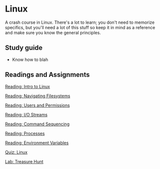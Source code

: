 # Linux

A crash course in Linux. There's a lot to learn; you don't need to memorize specifics, but you'll need a lot of this stuff so keep it in mind as a reference and make sure you know the general principles.

## Study guide

- Know how to blah

## Readings and Assignments

[Reading: Intro to Linux](../readings/linux.md)

[Reading: Navigating Filesystems](../readings/filesystem.md)

[Reading: Users and Permissions](../readings/users-and-perms.md)

[Reading: I/O Streams](../readings/io-streams.md)

[Reading: Command Sequencing](../readings/command-sequencing.md)

[Reading: Processes](../readings/processes.md)

[Reading: Environment Variables](../readings/environment-variables.md)

[Quiz: Linux](TODO)

[Lab: Treasure Hunt](../labs/treasure-hunt.md)
